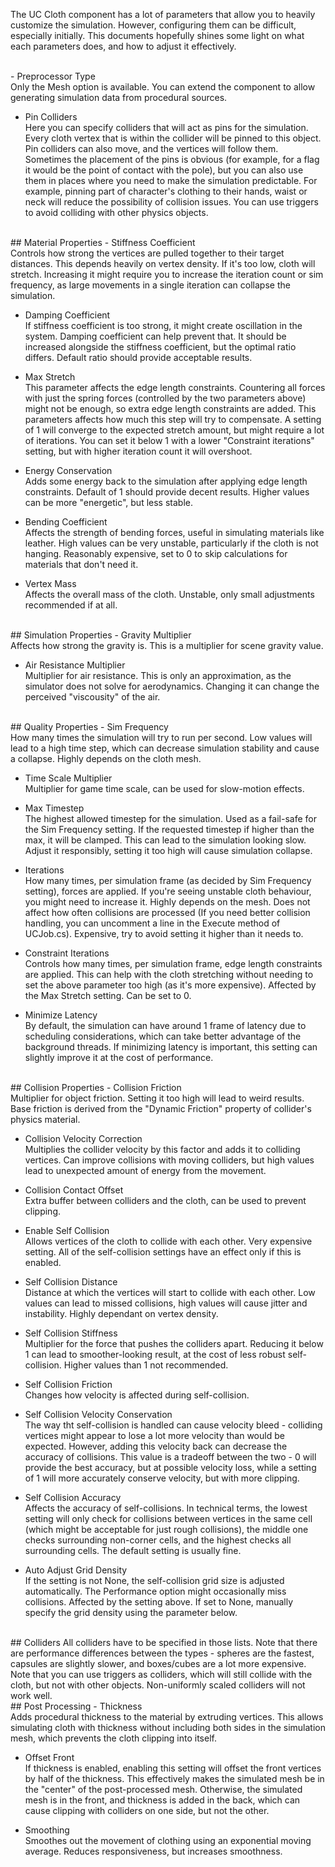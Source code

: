 The UC Cloth component has a lot of parameters that allow you to heavily customize the simulation. However, configuring them can be difficult, especially initially. This documents hopefully shines some light on what each parameters does, and how to adjust it effectively.

<br>
- Preprocessor Type <br>
Only the Mesh option is available. You can extend the component to allow generating simulation data from procedural sources.

- Pin Colliders <br>
Here you can specify colliders that will act as pins for the simulation. Every cloth vertex that is within the collider will be pinned to this object. Pin colliders can also move, and the vertices will follow them. Sometimes the placement of the pins is obvious (for example, for a flag it would be the point of contact with the pole), but you can also use them in places where you need to make the simulation predictable. For example, pinning part of character's clothing to their hands, waist or neck will reduce the possibility of collision issues. You can use triggers to avoid colliding with other physics objects.


<br>
## Material Properties
- Stiffness Coefficient <br>
Controls how strong the vertices are pulled together to their target distances. This depends heavily on vertex density. If it's too low, cloth will stretch. Increasing it might require you to increase the iteration count or sim frequency, as large movements in a single iteration can collapse the simulation.

- Damping Coefficient <br>
If stiffness coefficient is too strong, it might create oscillation in the system. Damping coefficient can help prevent that. It should be increased alongside the stiffness coefficient, but the optimal ratio differs. Default ratio should provide acceptable results.

- Max Stretch <br>
This parameter affects the edge length constraints. Countering all forces with just the spring forces (controlled by the two parameters above) might not be enough, so extra edge length constraints are added. This parameters affects how much this step will try to compensate. A setting of 1 will converge to the expected stretch amount, but might require a lot of iterations. You can set it below 1 with a lower "Constraint iterations" setting, but with higher iteration count it will overshoot.

- Energy Conservation <br>
Adds some energy back to the simulation after applying edge length constraints. Default of 1 should provide decent results. Higher values can be more "energetic", but less stable.

- Bending Coefficient <br>
Affects the strength of bending forces, useful in simulating materials like leather. High values can be very unstable, particularly if the cloth is not hanging. Reasonably expensive, set to 0 to skip calculations for materials that don't need it.

- Vertex Mass <br>
Affects the overall mass of the cloth. Unstable, only small adjustments recommended if at all.

<br>
## Simulation Properties
- Gravity Multiplier <br>
Affects how strong the gravity is. This is a multiplier for scene gravity value.

- Air Resistance Multiplier <br>
Multiplier for air resistance. This is only an approximation, as the simulator does not solve for aerodynamics. Changing it can change the perceived "viscousity" of the air.


<br>
## Quality Properties
- Sim Frequency <br>
How many times the simulation will try to run per second. Low values will lead to a high time step, which can decrease simulation stability and cause a collapse. Highly depends on the cloth mesh.

- Time Scale Multiplier <br>
Multiplier for game time scale, can be used for slow-motion effects.

- Max Timestep <br>
The highest allowed timestep for the simulation. Used as a fail-safe for the Sim Frequency setting. If the requested timestep if higher than the max, it will be clamped. This can lead to the simulation looking slow. Adjust it responsibly, setting it too high will cause simulation collapse.

- Iterations <br>
How many times, per simulation frame (as decided by Sim Frequency setting), forces are applied. If you're seeing unstable cloth behaviour, you might need to increase it. Highly depends on the mesh. Does not affect how often collisions are processed (If you need better collision handling, you can uncomment a line in the Execute method of UCJob.cs). Expensive, try to avoid setting it higher than it needs to.

- Constraint Iterations <br>
Controls how many times, per simulation frame, edge length constraints are applied. This can help with the cloth stretching without needing to set the above parameter too high (as it's more expensive). Affected by the Max Stretch setting. Can be set to 0.

- Minimize Latency <br>
By default, the simulation can have around 1 frame of latency due to scheduling considerations, which can take better advantage of the background threads. If minimizing latency is important, this setting can slightly improve it at the cost of performance.


<br>
## Collision Properties
- Collision Friction <br>
Multiplier for object friction. Setting it too high will lead to weird results. Base friction is derived from the "Dynamic Friction" property of collider's physics material.

- Collision Velocity Correction <br>
Multiplies the collider velocity by this factor and adds it to colliding vertices. Can improve collisions with moving colliders, but high values lead to unexpected amount of energy from the movement.

- Collision Contact Offset <br>
Extra buffer between colliders and the cloth, can be used to prevent clipping.

- Enable Self Collision <br>
Allows vertices of the cloth to collide with each other. Very expensive setting. All of the self-collision settings have an effect only if this is enabled.

- Self Collision Distance <br>
Distance at which the vertices will start to collide with each other. Low values can lead to missed collisions, high values will cause jitter and instability. Highly dependant on vertex density.

- Self Collision Stiffness <br>
Multiplier for the force that pushes the colliders apart. Reducing it below 1 can lead to smoother-looking result, at the cost of less robust self-collision. Higher values than 1 not recommended.

- Self Collision Friction <br>
Changes how velocity is affected during self-collision.

- Self Collision Velocity Conservation <br>
The way tht self-collision is handled can cause velocity bleed - colliding vertices might appear to lose a lot more velocity than would be expected. However, adding this velocity back can decrease the accuracy of collisions. This value is a tradeoff between the two - 0 will provide the best accuracy, but at possible velocity loss, while a setting of 1 will more accurately conserve velocity, but with more clipping.

- Self Collision Accuracy <br>
Affects the accuracy of self-collisions. In technical terms, the lowest setting will only check for collisions between vertices in the same cell (which might be acceptable for just rough collisions), the middle one checks surrounding non-corner cells, and the highest checks all surrounding cells. The default setting is usually fine.

- Auto Adjust Grid Density<br>
If the setting is not None, the self-collision grid size is adjusted automatically. The Performance option might occasionally miss collisions. Affected by the setting above.
If set to None, manually specify the grid density using the parameter below.


<br>
## Colliders
All colliders have to be specified in those lists. Note that there are performance differences between the types - spheres are the fastest, capsules are slightly slower, and boxes/cubes are a lot more expensive. Note that you can use triggers as colliders, which will still collide with the cloth, but not with other objects. Non-uniformly scaled colliders will not work well. 


<br>
## Post Processing
- Thickness<br>
Adds procedural thickness to the material by extruding vertices. This allows simulating cloth with thickness without including both sides in the simulation mesh, which prevents the cloth clipping into itself.

- Offset Front<br>
If thickness is enabled, enabling this setting will offset the front vertices by half of the thickness. This effectively makes the simulated mesh be in the "center" of the post-processed mesh. Otherwise, the simulated mesh is in the front, and thickness is added in the back, which can cause clipping with colliders on one side, but not the other.

- Smoothing<br>
Smoothes out the movement of clothing using an exponential moving average. Reduces responsiveness, but increases smoothness.